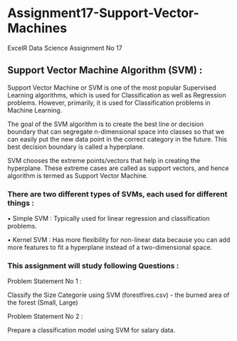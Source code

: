 # Assignment17-Support-Vector-Machines
ExcelR Data Science Assignment No 17

## Support Vector Machine Algorithm (SVM) :

Support Vector Machine or SVM is one of the most popular Supervised Learning algorithms, which is used for Classification as well as Regression problems. However, primarily, it is used for Classification problems in Machine Learning.

The goal of the SVM algorithm is to create the best line or decision boundary that can segregate n-dimensional space into classes so that we can easily put the new data point in the correct category in the future. This best decision boundary is called a hyperplane.

SVM chooses the extreme points/vectors that help in creating the hyperplane. These extreme cases are called as support vectors, and hence algorithm is termed as Support Vector Machine. 

### There are two different types of SVMs, each used for different things :

•	Simple SVM : Typically used for linear regression and classification problems.

•	Kernel SVM : Has more flexibility for non-linear data because you can add more features to fit a hyperplane instead of a two-dimensional space.

### This assignment will study following Questions :

Problem Statement No 1 :

Classify the Size Categorie using SVM (forestfires.csv) - the burned area of the forest (Small, Large)

Problem Statement No 2 :

Prepare a classification model using SVM for salary data.
